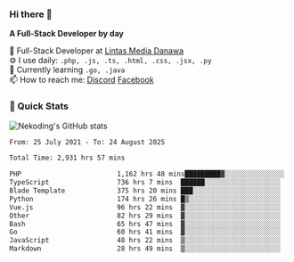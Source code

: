 ### Hi there 👋

**A Full-Stack Developer by day**

🔭 Full-Stack Developer at [Lintas Media Danawa](https://www.lintasmediadanawa.com/)  
⚙️ I use daily: `.php, .js, .ts, .html, .css, .jsx, .py`  
🌱 Currently learning `.go, .java`  
📫 How to reach me: [Discord](https://discordapp.com/users/984448732999327766)  [Facebook](https://fb.me/tyvandi)  

### 🚀 Quick Stats  

![Nekoding's GitHub stats](https://github-readme-stats.vercel.app/api?username=nekoding&show_icons=true)

<!--START_SECTION:waka-->

```txt
From: 25 July 2021 - To: 24 August 2025

Total Time: 2,931 hrs 57 mins

PHP                        1,162 hrs 48 mins█████████▓░░░░░░░░░░░░░░░   38.57 %
TypeScript                 736 hrs 7 mins  ██████░░░░░░░░░░░░░░░░░░░   24.42 %
Blade Template             375 hrs 20 mins ███░░░░░░░░░░░░░░░░░░░░░░   12.45 %
Python                     174 hrs 26 mins █▒░░░░░░░░░░░░░░░░░░░░░░░   05.79 %
Vue.js                     96 hrs 22 mins  ▓░░░░░░░░░░░░░░░░░░░░░░░░   03.20 %
Other                      82 hrs 29 mins  ▓░░░░░░░░░░░░░░░░░░░░░░░░   02.74 %
Bash                       65 hrs 47 mins  ▓░░░░░░░░░░░░░░░░░░░░░░░░   02.18 %
Go                         60 hrs 41 mins  ▓░░░░░░░░░░░░░░░░░░░░░░░░   02.01 %
JavaScript                 48 hrs 22 mins  ▒░░░░░░░░░░░░░░░░░░░░░░░░   01.60 %
Markdown                   28 hrs 49 mins  ▒░░░░░░░░░░░░░░░░░░░░░░░░   00.96 %
```

<!--END_SECTION:waka-->

<!--
**nekoding/nekoding** is a ✨ _special_ ✨ repository because its `README.md` (this file) appears on your GitHub profile.

Here are some ideas to get you started:

- 🔭 I’m currently working on ...
- 🌱 I’m currently learning ...
- 👯 I’m looking to collaborate on ...
- 🤔 I’m looking for help with ...
- 💬 Ask me about ...
- 📫 How to reach me: ...
- 😄 Pronouns: ...
- ⚡ Fun fact: ...
-->

